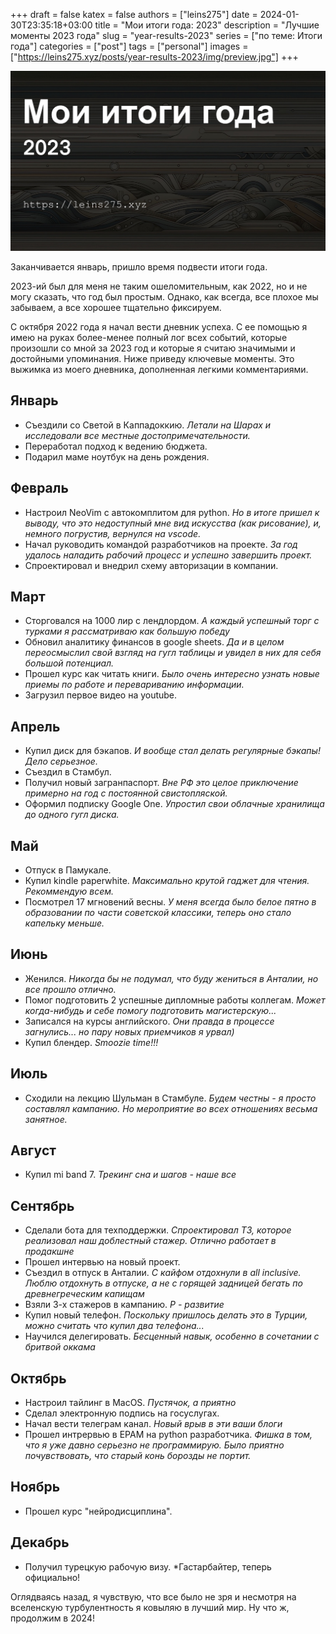 +++ 
draft = false
katex = false
authors = ["leins275"]
date = 2024-01-30T23:35:18+03:00
title = "Мои итоги года: 2023"
description = "Лучшие моменты 2023 года"
slug = "year-results-2023"
series = ["по теме: Итоги года"]
categories = ["post"]
tags = ["personal"]
images = ["https://leins275.xyz/posts/year-results-2023/img/preview.jpg"]
+++

![year-results-2023](img/preview.JPG)

Заканчивается январь, пришло время подвести итоги года.

2023-ий был для меня не таким ошеломительным, как 2022, но и не могу сказать, что год был простым. Однако, как всегда, все плохое мы забываем, а все хорошее тщательно фиксируем.

С октября 2022 года я начал вести дневник успеха. С ее помощью я имею на руках более-менее полный лог всех событий, которые произошли со мной за 2023 год и которые я считаю значимыми и достойными упоминания. Ниже приведу ключевые моменты. Это выжимка из моего дневника, дополненная легкими комментариями.

## Январь
- Cъездили со Светой в Каппадоккию. *Летали на Шарах и исследовали все местные достопримечательности.*
- Переработал подход к ведению бюджета.
- Подарил маме ноутбук на день рождения.
## Февраль
- Настроил NeoVim с автокомплитом для python. *Но в итоге пришел к выводу, что это недоступный мне вид искусства (как рисование), и, немного погрустив, вернулся на vscode.*
- Начал руководить командой разработчиков на проекте. *За год удалось наладить рабочий процесс и успешно завершить проект.*
- Спроектировал и внедрил схему авторизации в компании.
## Март
- Сторговался на 1000 лир с лендлордом. *А каждый успешный торг с турками я рассматриваю как большую победу*
- Обновил аналитику финансов в google sheets. *Да и в целом переосмыслил свой взгляд на гугл таблицы и увидел в них для себя большой потенциал.*
- Прошел курс как читать книги. *Было очень интересно узнать новые приемы по работе и перевариванию информации.*
- Загрузил первое видео на youtube.
## Апрель
- Купил диск для бэкапов. *И вообще стал делать регулярные бэкапы! Дело серьезное.*
- Съездил в Стамбул. 
- Получил новый загранпаспорт. *Вне РФ это целое приключение примерно на год с постоянной свистопляской.*
- Оформил подписку Google One. *Упростил свои облачные хранилища до одного гугл диска.*
## Май
- Отпуск в Памукале.
- Купил kindle paperwhite. *Максимально крутой гаджет для чтения. Рекоммендую всем.*
- Посмотрел 17 мгновений весны. *У меня всегда было белое пятно в образовании по части советской классики, теперь оно стало капельку меньше.*
## Июнь
- Женился. *Никогда бы не подумал, что буду жениться в Анталии, но все прошло отлично.*
- Помог подготовить 2 успешные дипломные работы коллегам. *Может когда-нибудь и себе помогу подготовить магистерскую...*
- Записался на курсы английского. *Они правда в процессе загнулись... но пару новых приемчиков я урвал)*
- Купил блендер. *Smoozie time!!!*
## Июль
- Сходили на лекцию Шульман в Стамбуле. *Будем честны - я просто составлял кампанию. Но мероприятие во всех отношениях весьма занятное.*
## Август
- Купил mi band 7. *Трекинг сна и шагов - наше все*
## Сентябрь
- Сделали бота для техподдержки. *Спроектировал ТЗ, которое реализовал наш доблестный стажер. Отлично работает в продакшне*
- Прошел интервью на новый проект.
- Съездил в отпуск в Анталии. *С кайфом отдохнули в all inclusive. Люблю отдохнуть в отпуске, а не с горящей задницей бегать по древнегреческим капищам*
- Взяли 3-х стажеров в кампанию. *Р - развитие*
- Купил новый телефон. *Поскольку пришлось делать это в Турции, можно считать что купил два телефона...*
- Научился делегировать. *Бесценный навык, особенно в сочетании с бритвой оккама*
## Октябрь
- Настроил тайлинг в MacOS. *Пустячок, а приятно*
- Сделал электронную подпись на госуслугах.
- Начал вести телеграм канал. *Новый врыв в эти ваши блоги*
- Прошел интрервью в EPAM на python разработчика. *Фишка в том, что я уже давно серьезно не программирую. Было приятно почувствовать, что старый конь борозды не портит.*
## Ноябрь
- Прошел курс "нейродисциплина".
## Декабрь
- Получил турецкую рабочую визу. *Гастарбайтер, теперь официально!

Оглядваясь назад, я чувствую, что все было не зря и несмотря на вселенскую турбулентность я ковыляю в лучший мир. Ну что ж, продолжим в 2024!
